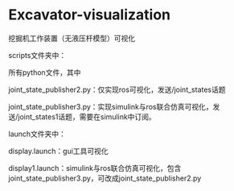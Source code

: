 # Excavator-visualization
挖掘机工作装置（无液压杆模型）可视化

scripts文件夹中：

所有python文件，其中

joint_state_publisher2.py：仅实现ros可视化，发送/joint_states话题

joint_state_publisher3.py：实现simulink与ros联合仿真可视化，发送/joint_states1话题，需要在simulink中订阅。


launch文件夹中：

display.launch：gui工具可视化

display1.launch：simulink与ros联合仿真可视化，包含joint_state_publisher3.py，可改成joint_state_publisher2.py
